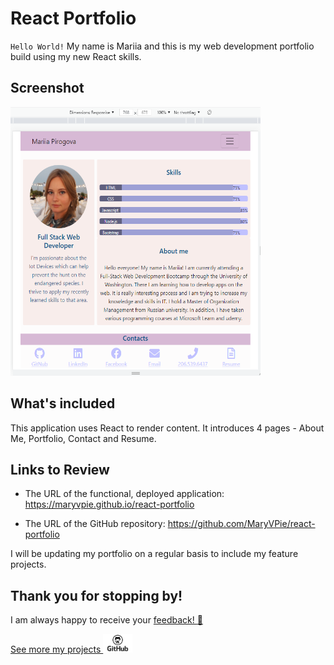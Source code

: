 # React Portfolio

`Hello World!` 
My name is Mariia and this is my web development portfolio build using my new React skills. 


## Screenshot

<img src="./Capturereadme.PNG" width="400" height="430" alt="img for readme"/>

## What's included

This application uses React to render content. 
It introduces 4 pages - About Me, Portfolio, Contact and Resume.

## Links to Review

* The URL of the functional, deployed application: https://maryvpie.github.io/react-portfolio

* The URL of the GitHub repository: https://github.com/MaryVPie/react-portfolio


I will be updating my portfolio on a regular basis to include my feature projects.

## Thank you for stopping by!
I am always happy to receive your [feedback! :email:](mailto:pirogova.mariia@gmail.com)

[See more my projects <img src="./public/octo.png" width="" height="30" alt="github icon"/>](https://github.com/MaryVPie)

